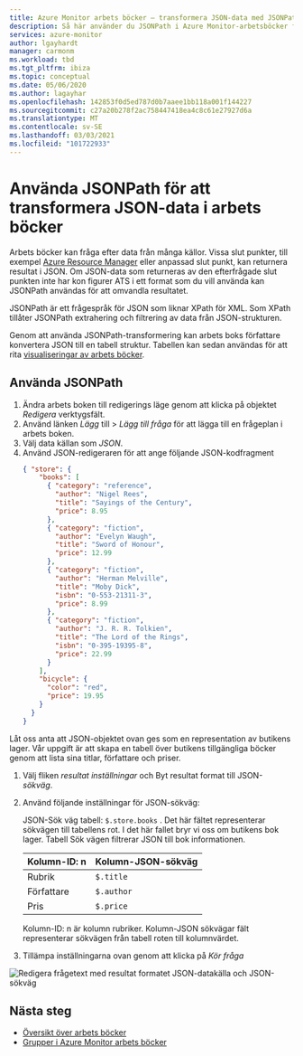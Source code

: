 ```yaml
---
title: Azure Monitor arbets böcker – transformera JSON-data med JSONPath
description: Så här använder du JSONPath i Azure Monitor-arbetsböcker för att transformera resultatet av JSON-data som returneras av en efterfrågad slut punkt till det format som du vill använda.
services: azure-monitor
author: lgayhardt
manager: carmonm
ms.workload: tbd
ms.tgt_pltfrm: ibiza
ms.topic: conceptual
ms.date: 05/06/2020
ms.author: lagayhar
ms.openlocfilehash: 142853f0d5ed787d0b7aaee1bb118a001f144227
ms.sourcegitcommit: c27a20b278f2ac758447418ea4c8c61e27927d6a
ms.translationtype: MT
ms.contentlocale: sv-SE
ms.lasthandoff: 03/03/2021
ms.locfileid: "101722933"
---
```

# <a name="how-to-use-jsonpath-to-transform-json-data-in-workbooks"></a>Använda JSONPath för att transformera JSON-data i arbets böcker

Arbets böcker kan fråga efter data från många källor. Vissa slut punkter, till exempel [Azure Resource Manager](../../azure-resource-manager/management/overview.md) eller anpassad slut punkt, kan returnera resultat i JSON. Om JSON-data som returneras av den efterfrågade slut punkten inte har kon figurer ATS i ett format som du vill använda kan JSONPath användas för att omvandla resultatet.

JSONPath är ett frågespråk för JSON som liknar XPath för XML. Som XPath tillåter JSONPath extrahering och filtrering av data från JSON-strukturen.

Genom att använda JSONPath-transformering kan arbets boks författare konvertera JSON till en tabell struktur. Tabellen kan sedan användas för att rita [visualiseringar av arbets böcker](./workbooks-overview.md#visualizations).

## <a name="using-jsonpath"></a>Använda JSONPath

1. Ändra arbets boken till redigerings läge genom att klicka på objektet *Redigera* verktygsfält.
2. Använd länken *Lägg* till  >  *Lägg till fråga* för att lägga till en frågeplan i arbets boken.
3. Välj data källan som *JSON*.
4. Använd JSON-redigeraren för att ange följande JSON-kodfragment
    ```json
    { "store": {
        "books": [ 
          { "category": "reference",
            "author": "Nigel Rees",
            "title": "Sayings of the Century",
            "price": 8.95
          },
          { "category": "fiction",
            "author": "Evelyn Waugh",
            "title": "Sword of Honour",
            "price": 12.99
          },
          { "category": "fiction",
            "author": "Herman Melville",
            "title": "Moby Dick",
            "isbn": "0-553-21311-3",
            "price": 8.99
          },
          { "category": "fiction",
            "author": "J. R. R. Tolkien",
            "title": "The Lord of the Rings",
            "isbn": "0-395-19395-8",
            "price": 22.99
          }
        ],
        "bicycle": {
          "color": "red",
          "price": 19.95
        }
      }
    }
    ```  

Låt oss anta att JSON-objektet ovan ges som en representation av butikens lager. Vår uppgift är att skapa en tabell över butikens tillgängliga böcker genom att lista sina titlar, författare och priser.

1. Välj fliken *resultat inställningar* och Byt resultat format till JSON- *sökväg*.
2. Använd följande inställningar för JSON-sökväg:

    JSON-Sök väg tabell: `$.store.books` . Det här fältet representerar sökvägen till tabellens rot. I det här fallet bryr vi oss om butikens bok lager. Tabell Sök vägen filtrerar JSON till bok informationen.

   | Kolumn-ID: n | Kolumn-JSON-sökväg |
   |:-----------|:-----------------|
   | Rubrik      | `$.title`        |
   | Författare     | `$.author`       |
   | Pris      | `$.price`        |

    Kolumn-ID: n är kolumn rubriker. Kolumn-JSON sökvägar fält representerar sökvägen från tabell roten till kolumnvärdet.

1. Tillämpa inställningarna ovan genom att klicka på *Kör fråga*

![ Redigera frågetext med resultat formatet JSON-datakälla och JSON-sökväg](./media/workbooks-jsonpath/query-jsonpath.png)

## <a name="next-steps"></a>Nästa steg
- [Översikt över arbets böcker](./workbooks-overview.md)
- [Grupper i Azure Monitor arbets böcker](workbooks-groups.md)